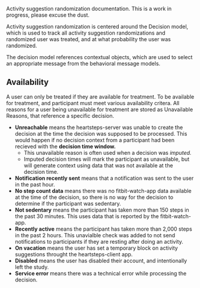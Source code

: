 Activity suggestion randomization documentation. This is a work in progress, please excuse the dust.

Activity suggestion randomization is centered around the Decision model, which is used to track all activity suggestion randomizations and randomized user was treated, and at what probability the user was randomized.

The decision model references contextual objects, which are used to select an appropriate message from the behavioral message models.

## Availability
A user can only be treated if they are available for treatment. To be available for treatment, and participant must meet various availability critera. All reasons for a user being unavailable for treatment are stored as Unavailable Reasons, that reference a specific decision.

* **Unreachable** means the heartsteps-server was unable to create the decision at the time the decision was supposed to be processed. This would happen if no decision context from a participant had been recieved with the **decision time window.**
    - This unavailable reason is often used when a decision was *imputed.*
    - Imputed decision times will mark the participant as unavailable, but will generate context using data that was not available at the decision time.
* **Notification recently sent** means that a notification was sent to the user in the past hour.
* **No step count data** means there was no fitbit-watch-app data available at the time of the decision, so there is no way for the decision to determine if the participant was sedentary.
* **Not sedentary** means the participant has taken more than 150 steps in the past 30 minutes. This uses data that is reported by the fitbit-watch-app.
* **Recently active** means the participant has taken more than 2,000 steps in the past 2 hours. This unavialble check was added to not send notifications to participants if they are resting after doing an activity.
* **On vacation** means the user has set a temporary block on activity suggestions throught the heartsteps-client app.
* **Disabled** means the user has disabled their account, and intentionally left the study.
* **Service error** means there was a technical error while processing the decision.
